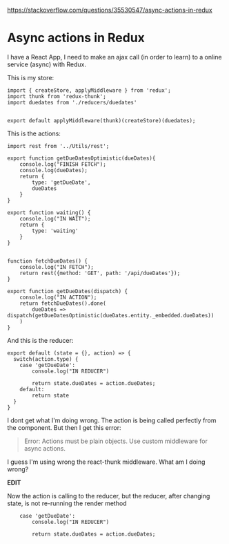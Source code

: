 <a href="https://stackoverflow.com/questions/35530547/async-actions-in-redux">https://stackoverflow.com/questions/35530547/async-actions-in-redux</a><div id="articleHeader"><h1>Async actions in Redux</h1></div>

<p>I have a React App, I need to make an ajax call (in order to learn) to a online service (async) with Redux.</p>

<p>This is my store:</p>

<pre><code>import { createStore, applyMiddleware } from 'redux';
import thunk from 'redux-thunk';
import duedates from './reducers/duedates'


export default applyMiddleware(thunk)(createStore)(duedates);</code></pre>

<p>This is the actions:</p>

<pre><code>import rest from '../Utils/rest';

export function getDueDatesOptimistic(dueDates){
    console.log("FINISH FETCH");
    console.log(dueDates);
    return {
        type: 'getDueDate',
        dueDates
    }
}

export function waiting() {
    console.log("IN WAIT");
    return {
        type: 'waiting'
    }
}


function fetchDueDates() {
    console.log("IN FETCH");
    return rest({method: 'GET', path: '/api/dueDates'});
}

export function getDueDates(dispatch) {
    console.log("IN ACTION");
    return fetchDueDates().done(
        dueDates =&gt; dispatch(getDueDatesOptimistic(dueDates.entity._embedded.dueDates))
    )
}</code></pre>

<p>And this is the reducer:</p>

<pre><code>export default (state = {}, action) =&gt; {
  switch(action.type) {
    case 'getDueDate':
        console.log("IN REDUCER")

        return state.dueDates = action.dueDates;
    default:
        return state
  }
}</code></pre>

<p>I dont get what I'm doing wrong. The action is being called perfectly from the component. But then I get this error:</p>

<blockquote>
  <p>Error: Actions must be plain objects. Use custom middleware for async actions.</p>
</blockquote>

<p>I guess I'm using wrong the react-thunk middleware.
What am I doing wrong?</p>

<p><strong>EDIT</strong></p>

<p>Now the action is calling to the reducer, but the reducer, after changing state, is not re-running the render method</p>

<pre><code>    case 'getDueDate':
        console.log("IN REDUCER")

        return state.dueDates = action.dueDates;</code></pre>
    